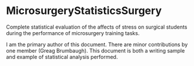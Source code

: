 # MicrosurgeryStatisticsSurgery
Complete statistical evaluation of the affects of stress on surgical students during the performance of microsurgery training tasks.

I am the primary author of this document. There are minor contributions by one member (Greag Brumbaugh). This document is both a writing sample and example of statistical analysis performed.
